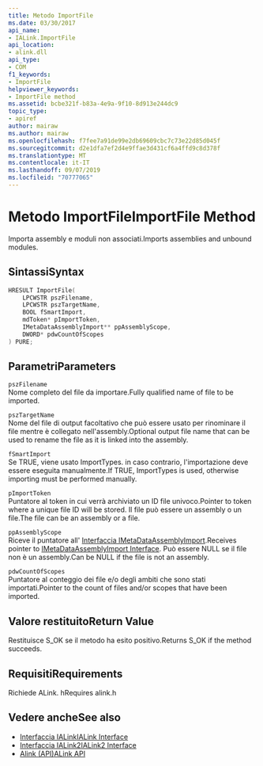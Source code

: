 ```yaml
---
title: Metodo ImportFile
ms.date: 03/30/2017
api_name:
- IALink.ImportFile
api_location:
- alink.dll
api_type:
- COM
f1_keywords:
- ImportFile
helpviewer_keywords:
- ImportFile method
ms.assetid: bcbe321f-b83a-4e9a-9f10-8d913e244dc9
topic_type:
- apiref
author: mairaw
ms.author: mairaw
ms.openlocfilehash: f7fee7a91de99e2db69609cbc7c73e22d85d045f
ms.sourcegitcommit: d2e1dfa7ef2d4e9ffae3d431cf6a4ffd9c8d378f
ms.translationtype: MT
ms.contentlocale: it-IT
ms.lasthandoff: 09/07/2019
ms.locfileid: "70777065"
---
```

# <a name="importfile-method"></a><span data-ttu-id="a630c-102">Metodo ImportFile</span><span class="sxs-lookup"><span data-stu-id="a630c-102">ImportFile Method</span></span>
<span data-ttu-id="a630c-103">Importa assembly e moduli non associati.</span><span class="sxs-lookup"><span data-stu-id="a630c-103">Imports assemblies and unbound modules.</span></span>  
  
## <a name="syntax"></a><span data-ttu-id="a630c-104">Sintassi</span><span class="sxs-lookup"><span data-stu-id="a630c-104">Syntax</span></span>  
  
```cpp  
HRESULT ImportFile(  
    LPCWSTR pszFilename,  
    LPCWSTR pszTargetName,  
    BOOL fSmartImport,  
    mdToken* pImportToken,  
    IMetaDataAssemblyImport** ppAssemblyScope,  
    DWORD* pdwCountOfScopes  
) PURE;  
```  
  
## <a name="parameters"></a><span data-ttu-id="a630c-105">Parametri</span><span class="sxs-lookup"><span data-stu-id="a630c-105">Parameters</span></span>  
 `pszFilename`  
 <span data-ttu-id="a630c-106">Nome completo del file da importare.</span><span class="sxs-lookup"><span data-stu-id="a630c-106">Fully qualified name of file to be imported.</span></span>  
  
 `pszTargetName`  
 <span data-ttu-id="a630c-107">Nome del file di output facoltativo che può essere usato per rinominare il file mentre è collegato nell'assembly.</span><span class="sxs-lookup"><span data-stu-id="a630c-107">Optional output file name that can be used to rename the file as it is linked into the assembly.</span></span>  
  
 `fSmartImport`  
 <span data-ttu-id="a630c-108">Se TRUE, viene usato ImportTypes. in caso contrario, l'importazione deve essere eseguita manualmente.</span><span class="sxs-lookup"><span data-stu-id="a630c-108">If TRUE, ImportTypes is used, otherwise importing must be performed manually.</span></span>  
  
 `pImportToken`  
 <span data-ttu-id="a630c-109">Puntatore al token in cui verrà archiviato un ID file univoco.</span><span class="sxs-lookup"><span data-stu-id="a630c-109">Pointer to token where a unique file ID will be stored.</span></span> <span data-ttu-id="a630c-110">Il file può essere un assembly o un file.</span><span class="sxs-lookup"><span data-stu-id="a630c-110">The file can be an assembly or a file.</span></span>  
  
 `ppAssemblyScope`  
 <span data-ttu-id="a630c-111">Riceve il puntatore all' [Interfaccia IMetaDataAssemblyImport](../metadata/imetadataassemblyimport-interface.md).</span><span class="sxs-lookup"><span data-stu-id="a630c-111">Receives pointer to [IMetaDataAssemblyImport Interface](../metadata/imetadataassemblyimport-interface.md).</span></span> <span data-ttu-id="a630c-112">Può essere NULL se il file non è un assembly.</span><span class="sxs-lookup"><span data-stu-id="a630c-112">Can be NULL if the file is not an assembly.</span></span>  
  
 `pdwCountOfScopes`  
 <span data-ttu-id="a630c-113">Puntatore al conteggio dei file e/o degli ambiti che sono stati importati.</span><span class="sxs-lookup"><span data-stu-id="a630c-113">Pointer to the count of files and/or scopes that have been imported.</span></span>  
  
## <a name="return-value"></a><span data-ttu-id="a630c-114">Valore restituito</span><span class="sxs-lookup"><span data-stu-id="a630c-114">Return Value</span></span>  
 <span data-ttu-id="a630c-115">Restituisce S_OK se il metodo ha esito positivo.</span><span class="sxs-lookup"><span data-stu-id="a630c-115">Returns S_OK if the method succeeds.</span></span>  
  
## <a name="requirements"></a><span data-ttu-id="a630c-116">Requisiti</span><span class="sxs-lookup"><span data-stu-id="a630c-116">Requirements</span></span>  
 <span data-ttu-id="a630c-117">Richiede ALink. h</span><span class="sxs-lookup"><span data-stu-id="a630c-117">Requires alink.h</span></span>  
  
## <a name="see-also"></a><span data-ttu-id="a630c-118">Vedere anche</span><span class="sxs-lookup"><span data-stu-id="a630c-118">See also</span></span>

- [<span data-ttu-id="a630c-119">Interfaccia IALink</span><span class="sxs-lookup"><span data-stu-id="a630c-119">IALink Interface</span></span>](ialink-interface.md)
- [<span data-ttu-id="a630c-120">Interfaccia IALink2</span><span class="sxs-lookup"><span data-stu-id="a630c-120">IALink2 Interface</span></span>](ialink2-interface.md)
- [<span data-ttu-id="a630c-121">Alink (API)</span><span class="sxs-lookup"><span data-stu-id="a630c-121">ALink API</span></span>](index.md)
